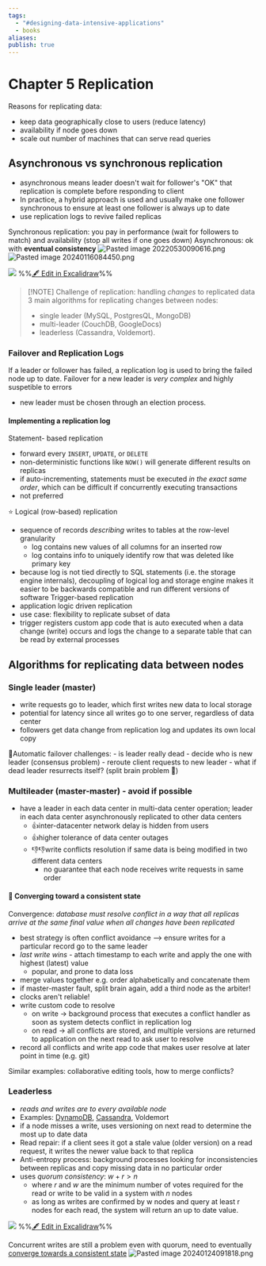 ```yaml
---
tags:
  - "#designing-data-intensive-applications"
  - books
aliases: 
publish: true
---
```

# Chapter 5 Replication
Reasons for replicating data:
- keep data geographically close to users (reduce latency)
- availability if node goes down
- scale out number of machines that can serve read queries

## Asynchronous vs synchronous replication
- asynchronous means leader doesn't wait for follower's "OK" that replication is complete before responding to client
- In practice, a hybrid approach is used and usually make one follower synchronous to ensure at least one follower is always up to date
- use replication logs to revive failed replicas

Synchronous replication: you pay in performance (wait for followers to match) and availability (stop all writes if one goes down)
Asynchronous: ok with **eventual consistency**
![Pasted image 20220530090616.png](../images/Pasted%20image%2020220530090616.png)
![Pasted image 20240116084450.png](../images/Pasted%20image%2020240116084450.png)

![](../images/ddia-replication-leader-2024-01-12%2009.35.07.excalidraw.svg)
%%[🖋 Edit in Excalidraw](../images/ddia-replication-leader-2024-01-12%2009.35.07.excalidraw.excalidraw)%%

> [!NOTE] Challenge of replication: handling *changes* to replicated data
> 3 main algorithms for replicating changes between nodes: 
> - single leader (MySQL, PostgresQL, MongoDB)
> - multi-leader (CouchDB, GoogleDocs) 
> - leaderless (Cassandra, Voldemort).
### Failover and Replication Logs
If a leader or follower has failed, a replication log is used to bring the failed node up to date. 
Failover for a new leader is *very complex* and highly suspetible to errors
- new leader must be chosen through an election process.

#### Implementing a replication log
Statement- based replication
- forward every `INSERT`, `UPDATE`, or `DELETE`
- non-deterministic functions like `NOW()` will generate different results on replicas
- if auto-incrementing, statements must be executed *in the exact same order*, which can be difficult if concurrently executing transactions
- not preferred

⭐️ Logical (row-based) replication
- sequence of records *describing* writes to tables at the row-level granularity
	- log contains new values of all columns for an inserted row
	- log contains info to uniquely identify row that was deleted like primary key
- because log is not tied directly to SQL statements (i.e. the storage engine internals), decoupling of logical log and storage engine makes it easier to be backwards compatible and run different versions of software
Trigger-based replication
- application logic driven replication
- use case: flexibility to replicate subset of data
- trigger registers custom app code that is auto executed when a data change (write) occurs and logs the change to a separate table that can be read by external processes


## Algorithms for replicating data between nodes
### Single leader (master)
- write requests go to leader, which first writes new data to local storage
- potential for latency since all writes go to one server, regardless of data center
- followers get data change from replication log and updates its own local copy

🤔Automatic failover challenges:
	- is leader really dead
	- decide who is new leader (consensus problem)
	- reroute client requests to new leader
	- what if dead leader resurrects itself? (split brain problem 🤯)

### Multileader (master-master) - avoid if possible
- have a leader in each data center in multi-data center operation; leader in each data center asynchronously replicated to other data centers
	- 👍inter-datacenter network delay is hidden from users
	- 👍higher tolerance of data center outages
	- 👎👎write conflicts resolution if same data is being modified in two different data centers
		- no guarantee that each node receives write requests in same order 

#### 🤔 Converging toward a consistent state
Convergence: *database must resolve conflict in a way that all replicas arrive at the same final value when all changes have been replicated*
- best strategy is often conflict avoidance --> ensure writes for a particular record go to the same leader
- *last write wins* - attach timestamp to each write and apply the one with highest (latest) value
	- popular,  and prone to data loss
- merge values together e.g. order alphabetically and concatenate them
- if master-master fault, split brain again, add a third node as the arbiter! 
- clocks aren't reliable! 
- write custom code to resolve
	- on write -> background process that executes a conflict handler as soon as system detects conflict in replication log
	- on read -> all conflicts are stored, and multiple versions are returned to application on the next read to ask user to resolve
- record all conflicts and write app code that makes user resolve at later point in time (e.g. git)

Similar examples: collaborative editing tools, how to merge conflicts?
### Leaderless
- *reads and writes are to every available node*
- Examples: [DynamoDB](../DynamoDB.md), [Cassandra](../Cassandra.md), Voldemort
- if a node misses a write, uses versioning on next read to determine the most up to date data
- Read repair: if a client sees it got a stale value (older version) on a read request, it writes the newer value back to that replica
- Anti-entropy process: background processes looking for inconsistencies between replicas and copy missing data in no particular order 
- uses *quorum consistency*: $w + r > n$ 
	- where $r$ and $w$ are the minimum number of votes required for the read or write to be valid in a system with $n$ nodes
	- as long as writes are confirmed by w nodes and query at least r nodes for each read, the system will return an up to date value.
	

![](../images/Drawing_ddia-leaderless-replication-2024-01-24%2009.00.29.excalidraw.svg)
%%[🖋 Edit in Excalidraw](../images/Drawing_ddia-leaderless-replication-2024-01-24%2009.00.29.excalidraw.excalidraw)%%

Concurrent writes are still a problem even with quorum, need to eventually [converge towards a consistent state](DDIA%20Chapter%205%20Replication.md#🤔%20Converging%20toward%20a%20consistent%20state)
![Pasted image 20240124091818.png](../images/Pasted%20image%2020240124091818.png)



